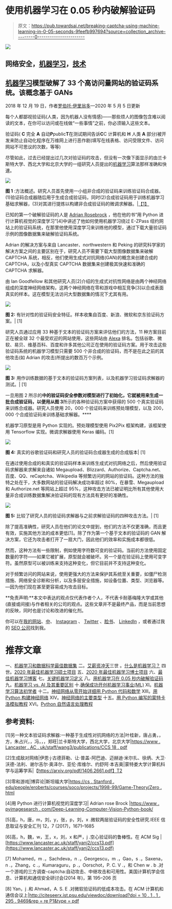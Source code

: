 # 使用机器学习在 0.05 秒内破解验证码

> 原文：<https://pub.towardsai.net/breaking-captcha-using-machine-learning-in-0-05-seconds-9feefb997694?source=collection_archive---------0----------------------->

![](img/7c7a947b84438ab5aa841340fa752053.png)

## 网络安全，[机器学习](https://towardsai.net/p/category/machine-learning)，[技术](https://towardsai.net/p/category/technology)

## [机器学习](https://mld.ai/mldcmu)模型破解了 33 个高访问量网站的验证码系统。该概念基于 GANs

2018 年 12 月 19 日，作者[罗伯托·伊里翁多](https://www.robertoiriondo.com)—2020 年 5 月 5 日更新

每个人都鄙视验证码(人类，因为机器人没有情感)——那些烦人的图像包含难以阅读的文本，在你可以访问或在线做“一些事情”之前，你必须输入这些文本。

验证码( **C** 完全 **A** 自动**P**public**T**在测试期间告诉**C**C 计算机和 **H** 人类 **A** 部分)被开发来防止自动化程序在万维网上进行恶作剧(填写在线表格、访问受限文件、访问网站不可思议的次数，等等)

尽管如此，过去已经提出过几次对验证码的攻击，但没有一次像下面显示的由兰卡斯特大学、西北大学和北京大学的一组研究人员提出的[机器学习](https://mldcmu.ai)算法那样准确和快速。

![](img/a17f6a11cb0dddf876839c6f2767d509.png)

**图 1** :方法概述。研究人员首先使用一小组非合成的验证码来训练验证码合成器。(1)验证码合成器随后用于生成合成验证码，同时(2)合成验证码用于训练机器学习基础求解器，(3)对其进行提炼以构建非合成验证码的微调求解器。|[【1】](https://www.lancaster.ac.uk/staff/wangz3/publications/ccs18.pdf)

已知的第一个破解验证码的人是 [Adrian Rosebrock](https://twitter.com/PyImageSearch) ，他在他的书“用 Python 进行计算机视觉的深度学习”[4]中讲述了他如何使用机器学习绕过 E-ZPass 纽约网站上的验证码系统，在那里他使用深度学习来训练他的模型，通过下载大量验证码示例的图像数据集来破解验证码系统。

Adrian 的解决方案与来自 Lancaster、northwestern 和 Peking 的研究科学家的解决方案之间的主要区别在于，研究人员不需要下载大型图像数据集来破解 CAPTCHA 系统，相反，他们使用生成式对抗网络(GAN)的概念来创建合成的 CAPTCHA，以及小型真实 CAPTCHA 数据集来创建极其快速和准确的 CAPTCHA 求解器。

由 Ian Goodfellow 和其他研究人员[2]介绍的生成式对抗性网络是由两个神经网络组成的深度神经网络架构，这两个神经网络在零和游戏中相互竞争[3]以合成表面真实的样本。这在模型无法访问大型数据集的情况下尤其有用。

![](img/baaa07871f3c4f302034861f5a246cda.png)

**图 2:** 有针对性的验证码安全特征。样本收集自百度、新浪、微软和京东验证码方案。| [1]

研究人员通过应用 33 种基于文本的验证码方案来评估他们的方法，11 种方案目前正在被全球 32 个最受欢迎的网站使用，这些网站由 [Alexa](https://alexa.com/) 排名。包括谷歌、微软、易贝、维基百科、百度和许多其他公司正在使用的验证码方案。用于攻击这些验证码系统的机器学习模型只需要 500 个非合成的验证码，而不是在此之前的其他攻击(如 Adrian 的攻击)所提出的数百万个示例。

![](img/bb16f6b95f81a4fa1ecb666d22a02a60.png)

**图 3:** 用作训练数据的基于文本的验证码方案列表，以及机器学习验证码求解器的测试。| [1]

一旦用图 2 所示的**中的验证码安全参数对模型进行了初始化，它就被用来生成一批合成验证码，以便用从图 3**所示的各种验证码方案中获得的 500 个真实验证码来训练合成器。研究人员使用 20，000 个验证码来训练预处理模型，以及 200，000 个合成验证码来训练基础求解器。****

机器学习原型是用 Python 实现的。预处理模型使用 Pix2Pix 框架构建，该框架使用 Tensorflow 实现。微调求解器使用 Keras 编码。[1]

![](img/47ed9ca8be4b6c0946c38c19a30bc19c.png)

**图 4:** 真实的谷歌验证码和研究人员的验证码合成器生成的合成版本| [1]

在通过使用合成的和真实的验证码样本来训练生成式对抗网络之后，然后使用验证码求解器来求解来自诸如 Megaupload、Blizzard、Authorize、Captcha.net、百度、QQ、reCaptcha、Wikipedia 等频繁访问的网站的验证码。这种方法的独特之处在于，大多数网站的验证码解决成功率超过 80%，在暴雪、Megaupload 和 Authorize.net 等网站上超过 95%，这种攻击方法已被证明比所有其他使用大量非合成训练数据集解决验证码的现有方法具有更好的准确性。

![](img/d33c8711394286b63063b42e5709f3df.png)

**图 5:** 比较了研究人员的验证码求解器与之前求解验证码的四种攻击方法。| [1]

除了提高准确性，研究人员在他们的论文中提到，他们的方法不仅更准确，而且更有效，实施其他方法的成本更低[1]。除了作为第一个基于文本的验证码的 GAN 解决方案，它还为攻击者打开了一扇大门，因此他们的效率和实施成本都很低。

然而，这种方法有一些限制，例如使用字符数可变的验证码。当前的方法使用固定数量的字符——如果它被扩展，原型就会被破坏。另一个是在验证码上使用可变字符。虽然原型可以被训练来支持这种变化，但它目前并不支持这种变化。

对于频繁访问的网站来说，使用更强大的方法来保护其系统至关重要，如僵尸检测措施、网络安全诊断和分析，以及多层安全措施，如设备位置、类型、浏览器等。—因为他们现在甚至更容易成为攻击目标。

**免责声明:**本文中表达的观点仅代表作者个人，不代表卡耐基梅隆大学或其他(直接或间接)与作者相关的公司的观点。这些文章并不是最终产品，而是当前思想的反映，同时也是讨论和改进的催化剂。

你可以在[我的网站](https://www.robertoiriondo.com)、[中](https://medium.com/@robiriondo)、 [Instagram](https://www.instagram.com/robiriondo) 、 [Twitter](https://twitter.com/robiriondo) 、[脸书](https://www.facebook.com/robiriondo)、 [LinkedIn](https://www.linkedin.com/in/robiriondo) ，或者通过我的 [SEO 公司](https://www.daibuilds.com/seo-services/)找到我。

# 推荐文章

一、[机器学习和数据科学最佳数据集](https://towardsai.net/p/machine-learning/best-datasets-for-machine-learning-and-data-science-d80e9f030279)
二。[艾薪资冲天](http://towardsai.net/ai-salaries)三世
。[什么是机器学习？](https://towardsai.net/p/machine-learning/what-is-machine-learning-ml-b58162f97ec7)
四世。[2020 年最佳机器学习硕士项目](https://towardsai.net/ml-masters)
五、[2020 年最佳机器学习博士项目](https://towardsai.net/ml-phd)
六、[最佳机器学习博客](https://towardsai.net/p/machine-learning/best-machine-learning-blogs-6730ea2df3bd)
七。[关键机器学习定义](https://towardsai.net/p/machine-learning/key-machine-learning-ml-definitions-43e837ec6add)
八。[用机器学习在 0.05 秒内破解验证码](https://towardsai.net/ml-captcha)
九。[机器学习 vs. AI 及其重要区别](https://towardsai.net/p/machine-learning/machine-learning-vs-ai-important-differences-between-them/robiriondo/3432/)
十.[确保成功开创机器学习事业(ML)](https://towardsai.net/p/machine-learning/moocs-vs-academia-ensuring-success-starting-in-a-machine-learning-ml-career-304b2e42315e)
XI。[机器学习算法初学者](https://towardsai.net/p/machine-learning/machine-learning-algorithms-for-beginners-with-python-code-examples-ml-19c6afd60daa)
十二。[神经网络从零开始详细用 Python 代码和数学](https://towardsai.net/neural-networks-with-python)
XIII。[用 Python 构建神经网络](https://towardsai.net/p/machine-learning/building-neural-networks-with-python-code-and-math-in-detail-ii-bbe8accbf3d1)
XIV。[神经网络的主要类型](https://towardsai.net/p/machine-learning/main-types-of-neural-networks-and-its-applications-tutorial-734480d7ec8e)
十五。[用 Python 编写的蒙特卡洛模拟教程](https://towardsai.net/p/machine-learning/monte-carlo-simulation-an-in-depth-tutorial-with-python-bcf6eb7856c8)
XVI。[Python 自然语言处理教程](https://towardsai.net/p/nlp/natural-language-processing-nlp-with-python-tutorial-for-beginners-1f54e610a1a0)

## 参考资料:

[1]另一种文本验证码求解器:一种基于生成性对抗网络的方法|叶桂新，唐占勇，，方，朱占兴，，冯，，，郑旺|兰卡斯特大学，西北大学，北京大学|[https://www . Lancaster . AC . uk/staff/wang3/publications/CCS 18 . pdf](https://www.lancaster.ac.uk/staff/wangz3/publications/ccs18.pdf)

[2]生成敌对网络|伊恩·j·古德菲勒、让·普盖-阿巴迪、迈赫迪·米尔扎、徐炳、大卫·沃德-法利、谢尔吉尔·奥泽尔、亚伦·库维尔、约舒阿·本吉奥|蒙特娄大学计算机科学与运筹学系|【https://arxiv.org/pdf/1406.2661.pdf】T2

[3]零和游戏|博弈论|斯坦福大学|[https://cs . Stanford . edu/people/eroberts/courses/soco/projects/1998-99/Game-Theory/Zero . html](https://cs.stanford.edu/people/eroberts/courses/soco/projects/1998-99/game-theory/zero.html)

[4]用 Python 进行计算机视觉的深度学习| Adrian rose Brock |[https://www . pyimagesearch . com/Deep-Learning-Computer-Vision-Python-book/](https://www.pyimagesearch.com/deep-learning-computer-vision-python-book/)

[5]高，h，唐，m，刘，y，张，p，刘，x .微软两层验证码的安全性研究.IEEE 信息取证与安全汇刊 12，7 (2017)，1671–1685

[6]高，h，魏，w，王，x，刘，x 和严，j .空心验证码的鲁棒性。在 ACM Sig |[https://www.lancaster.ac.uk/staff/yanj2/ccs13.pdf](https://www.lancaster.ac.uk/staff/yanj2/ccs13.pdf)

[7] Mohamed，m .，Sachdeva，n .，Georgescu，m .，Gao，s .，Saxena，n .，Zhang，c .，Kumaraguru，p .，Oorschot，P. C. V .，和 Chen w . b .对一个游戏的三方调查-captcha:自动攻击、中继攻击和可用性。美国计算机学会信息、计算机和通信安全研讨会(2014 年)，第 195–206 页

[8] Yan，j .和 Ahmad，A. S. E .对微软验证码的低成本攻击。在 ACM 计算机和通信会议上|[http://citeseerx.ist.psu.edu/viewdoc/download?doi = 10 . 1 . 1 . 295 . 9469&rep = re P1&type = pdf](http://citeseerx.ist.psu.edu/viewdoc/download?doi=10.1.1.295.9469&rep=rep1&type=pdf)